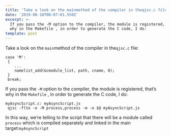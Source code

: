 ```yaml
---
title: 'Take a look on the mainmethod of the compiler in theqjsc.c file:'
date: '2019-08-18T08:07:01.550Z'
excerpt: >-
  If you pass the -M option to the compiler, the module is registered, that’s
  why in the Makefile , in order to generate the C code, I do:
template: post
---
```

Take a look on the `main`method of the compiler in the`qjsc.c` file:

    case 'M':  
     {  
        ...  
        namelist_add(&cmodule_list, path, cname, 0);  
     }  
     break;

If you pass the `-M` option to the compiler, the module is registered, that’s why in the `Makefile` , in order to generate the C code, I do:

    myAsyncScript.c: myAsyncScript.js  
     qjsc -flto -e -M process,process -m -o $@ myAsyncScript.js

In this way, we’re telling to the script that there will be a module called `process` which is compiled separately and linked in the main target:`myAsyncScript`

